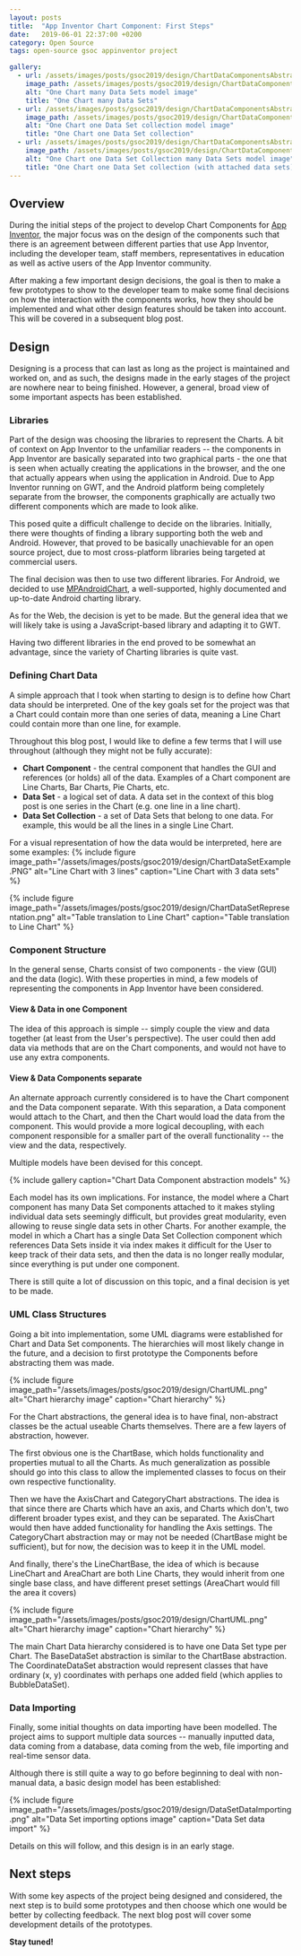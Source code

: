 ```yaml
---
layout: posts
title:  "App Inventor Chart Component: First Steps"
date:   2019-06-01 22:37:00 +0200
category: Open Source
tags: open-source gsoc appinventor project

gallery:
  - url: /assets/images/posts/gsoc2019/design/ChartDataComponentsAbstract1.png
    image_path: /assets/images/posts/gsoc2019/design/ChartDataComponentsAbstract1.png
    alt: "One Chart many Data Sets model image"
    title: "One Chart many Data Sets"
  - url: /assets/images/posts/gsoc2019/design/ChartDataComponentsAbstract2.png
    image_path: /assets/images/posts/gsoc2019/design/ChartDataComponentsAbstract2.png
    alt: "One Chart one Data Set collection model image"
    title: "One Chart one Data Set collection"
  - url: /assets/images/posts/gsoc2019/design/ChartDataComponentsAbstract3.png
    image_path: /assets/images/posts/gsoc2019/design/ChartDataComponentsAbstract3.png
    alt: "One Chart one Data Set Collection many Data Sets model image"
    title: "One Chart one Data Set collection (with attached data sets)"
---
```


## Overview
During the initial steps of the project to develop Chart Components for [App Inventor][appinventor], the major focus was on the design of the components
such that there is an agreement between different parties that use App Inventor, including the developer team, staff members, representatives in education
as well as active users of the App Inventor community.

After making a few important design decisions, the goal is then to make a few prototypes to show to the developer team to make some final decisions on how
the interaction with the components works, how they should be implemented and what other design features should be taken into account. This will be covered
in a subsequent blog post.

## Design
Designing is a process that can last as long as the project is maintained and worked on, and as such, the designs made in the early stages of the project are
nowhere near to being finished. However, a general, broad view of some important aspects has been established.

### Libraries
Part of the design was choosing the libraries to represent the Charts. A bit of context on App Inventor to the unfamiliar readers -- the components in App Inventor
are basically separated into two graphical parts - the one that is seen when actually creating the applications in the browser, and the one that actually appears
when using the application in Android. Due to App Inventor running on GWT, and the Android platform being completely separate from the browser, the components
graphically are actually two different components which are made to look alike.

This posed quite a difficult challenge to decide on the libraries. Initially, there were thoughts of finding a library supporting both the web and Android.
However, that proved to be basically unachievable for an open source project, due to most cross-platform libraries being targeted at commercial users.

The final decision was then to use two different libraries. For Android, we decided to use [MPAndroidChart][mpandroidchart], a well-supported, highly documented and up-to-date
Android charting library.

As for the Web, the decision is yet to be made. But the general idea that we will likely take is using a JavaScript-based library and adapting it to GWT.

Having two different libraries in the end proved to be somewhat an advantage, since the variety of Charting libraries is quite vast.

### Defining Chart Data
A simple approach that I took when starting to design is to define how Chart data should be interpreted. One of the key goals set for the project was that a Chart could contain more
than one series of data, meaning a Line Chart could contain more than one line, for example.

Throughout this blog post, I would like to define a few terms that I will use throughout (although they might not be fully accurate):
* **Chart Component** - the central component that handles the GUI and references (or holds) all of the data. Examples of a Chart component are
Line Charts, Bar Charts, Pie Charts, etc.
* **Data Set** - a logical set of data. A data set in the context of this blog post is one series in the Chart (e.g. one line in a line chart).
* **Data Set Collection** - a set of Data Sets that belong to one data. For example, this would be all the lines in a single Line Chart.

For a visual representation of how the data would be interpreted, here are some examples:
{% include figure image_path="/assets/images/posts/gsoc2019/design/ChartDataSetExample.PNG" alt="Line Chart with 3 lines" caption="Line Chart with 3 data sets" %}

{% include figure image_path="/assets/images/posts/gsoc2019/design/ChartDataSetRepresentation.png" alt="Table translation to Line Chart" caption="Table translation to Line Chart" %}

### Component Structure
In the general sense, Charts consist of two components - the view (GUI) and the data (logic). With these properties in mind, a few models of representing
the components in App Inventor have been considered.

#### View & Data in one Component
The idea of this approach is simple -- simply couple the view and data together (at least from the User's perspective). The user could then add data
via methods that are on the Chart components, and would not have to use any extra components.

#### View & Data Components separate
An alternate approach currently considered is to have the Chart component and the Data component separate. With this separation, a Data component
would attach to the Chart, and then the Chart would load the data from the component. This would provide a more logical decoupling, with each component
responsible for a smaller part of the overall functionality -- the view and the data, respectively.

Multiple models have been devised for this concept.

{% include gallery caption="Chart Data Component abstraction models" %}

Each model has its own implications. For instance, the model where a Chart component has many Data Set components attached to it makes styling individual
data sets seemingly difficult, but provides great modularity, even allowing to reuse single data sets in other Charts. For another example, the model in
which a Chart has a single Data Set Collection component which references Data Sets inside it via index makes it difficult for the User to keep track
of their data sets, and then the data is no longer really modular, since everything is put under one component.

There is still quite a lot of discussion on this topic, and a final decision is yet to be made.

### UML Class Structures
Going a bit into implementation, some UML diagrams were established for Chart and Data Set components. The hierarchies will most likely change in the future,
and a decision to first prototype the Components before abstracting them was made.

{% include figure image_path="/assets/images/posts/gsoc2019/design/ChartUML.png" alt="Chart hierarchy image" caption="Chart hierarchy" %}

For the Chart abstractions, the general idea is to have final, non-abstract classes be the actual useable Charts themselves. There are a few layers of abstraction,
however.

The first obvious one is the ChartBase, which holds functionality and properties mutual to all the Charts. As much generalization as possible should go
into this class to allow the implemented classes to focus on their own respective functionality.

Then we have the AxisChart and CategoryChart abstractions. The idea is that since there are Charts which have an axis, and Charts which don't, two different broader
types exist, and they can be separated. The AxisChart would then have added functionality for handling the Axis settings. The CategoryChart abstraction may or may not be needed
(ChartBase might be sufficient), but for now, the decision was to keep it in the UML model.

And finally, there's the LineChartBase, the idea of which is because LineChart and AreaChart are both Line Charts, they would inherit from one single base class,
and have different preset settings (AreaChart would fill the area it covers)

{% include figure image_path="/assets/images/posts/gsoc2019/design/ChartUML.png" alt="Chart hierarchy image" caption="Chart hierarchy" %}

The main Chart Data hierarchy considered is to have one Data Set type per Chart. The BaseDataSet abstraction is similar to the ChartBase abstraction.
The CoordinateDataSet abstraction would represent classes that have ordinary (x, y) coordinates with perhaps one added field (which applies to BubbleDataSet).

### Data Importing
Finally, some initial thoughts on data importing have been modelled. The project aims to support multiple data sources -- manually inputted data, data coming from a
database, data coming from the web, file importing and real-time sensor data.

Although there is still quite a way to go before beginning to deal with non-manual data, a basic design model has been established:

{% include figure image_path="/assets/images/posts/gsoc2019/design/DataSetDataImporting.png" alt="Data Set importing options image" caption="Data Set data import" %}

Details on this will follow, and this design is in an early stage.


## Next steps
With some key aspects of the project being designed and considered, the next step is to build some prototypes and then choose which one would be better by collecting
feedback. The next blog post will cover some development details of the prototypes.

**Stay tuned!**

[appinventor]: https://appinventor.mit.edu/explore/
[mpandroidchart]: https://github.com/PhilJay/MPAndroidChart